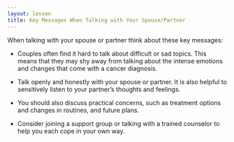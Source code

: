 ```yaml
---
layout: lesson
title: Key Messages When Talking with Your Spouse/Partner
---
```


When talking with your spouse or partner think about these key messages: 

* Couples often find it hard to talk about difficult or sad topics. This means that they may shy away from talking about the intense emotions and changes that come with a cancer diagnosis.

* Talk openly and honestly with your spouse or partner. It is also helpful to sensitively listen to your partner’s thoughts and feelings.

* You should also discuss practical concerns, such as treatment options and changes in routines, and future plans. 

* Consider joining a support group or talking with a trained counselor to help you each cope in your own way.
